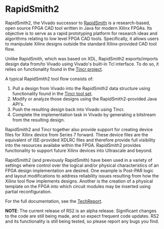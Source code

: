 # RapidSmith2

RapidSmith2, the Vivado successor to [RapidSmith](http://rapidsmith.sourceforge.net) is a research-based, open source FPGA CAD tool written in Java for modern Xilinx FPGAs. Its objective is to serve as a rapid prototyping platform for research ideas and algorithms relating to low level FPGA CAD tools.  Specifically, it allows users to manipulate Xilinx designs outside the standard Xilinx-provided CAD tool flow.

Unlike RapidSmith, which was based on XDL, RapidSmith2 exports/imports design data from/to Vivado using Vivado's built-in Tcl interface.  To do so, it relies on functionality found in the [Tincr project](https://github.com/byuccl/tincr).

A typical RapidSmith2 tool flow consists of:

1. Pull a design from Vivado into the RapidSmith2 data structure using functionality found in the [Tincr tool set](https://github.com/byuccl/tincr).
2. Modify or analyze those designs using the RapidSmith2-provided Java API's.
3. Push the resulting design back into Vivado using Tincr.
4. Complete the implementation task in Vivado by generating a bitstream from the resulting design.

RapidSmith2 and Tincr together also provide support for creating device files for Xilinx device from Series 7 forward.  These device files are the equivalent of ISE-provided XDLRC files and therefore provide full visibility into the resources availabe within the FPGA.  RapidSmith2 provides functionality to support future Xilinx devices into Ultrascale and beyond.

RapidSmith2 (and previously RapidSmith) have been used in a variety of settings where control over the logical and/or physical characteristics of an FPGA design implementation are desired.  One example is Post-PAR logic and layout modifications to address reliability issues resulting from how the Xilinx tool flow implements designs.  Another is the creation of a physical template on the FPGA into which circuit modules may be inserted using partial reconfiguration.

For the full documentation, see the [TechReport](doc/TechReport.pdf).

**NOTE**: The current release of RS2 is an alpha release. Significant changes to the code are still being made, and so expect frequent code updates. RS2 and its functionality is still being tested, so please report any bugs you find. 